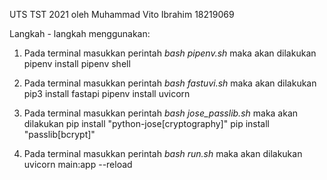 UTS TST 2021 oleh Muhammad Vito Ibrahim 18219069

Langkah - langkah menggunakan:
1. Pada terminal masukkan perintah *bash pipenv.sh* maka akan dilakukan 
pipenv install
pipenv shell

2. Pada terminal masukkan perintah *bash fastuvi.sh* maka akan dilakukan 
pip3 install fastapi
pipenv install uvicorn

3. Pada terminal masukkan perintah *bash jose_passlib.sh* maka akan dilakukan 
pip install "python-jose[cryptography]"
pip install "passlib[bcrypt]"

4. Pada terminal masukkan perintah *bash run.sh* maka akan dilakukan 
uvicorn main:app --reload
